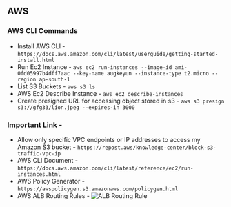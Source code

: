 ## AWS

### AWS CLI Commands

* Install AWS CLI - `https://docs.aws.amazon.com/cli/latest/userguide/getting-started-install.html`
* Run Ec2 Instance -  `aws ec2 run-instances --image-id ami-0fd05997b4dff7aac --key-name augkeyun --instance-type t2.micro --region ap-south-1`
* List S3 Buckets - `aws s3 ls`
* AWS Ec2 Describe Instance - `aws ec2 describe-instances`
* Create presigned URL for accessing object stored in s3 - `aws s3 presign s3://gfg33/lion.jpeg --expires-in 3000`

### Important Link - 

* Allow only specific VPC endpoints or IP addresses to access my Amazon S3 bucket - `https://repost.aws/knowledge-center/block-s3-traffic-vpc-ip`
* AWS CLI Document - `https://docs.aws.amazon.com/cli/latest/reference/ec2/run-instances.html`
* AWS Policy Generator - `https://awspolicygen.s3.amazonaws.com/policygen.html`
* AWS ALB Routing Rules - ![ALB Routing Rule](ALB-Routing-Rules.png)
